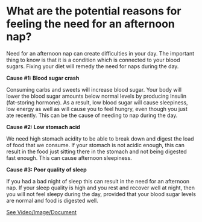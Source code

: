 # What are the potential reasons for feeling the need for an afternoon nap?

Need for an afternoon nap can create difficulties in your day. The important thing to know is that it is a condition which is connected to your blood sugars. Fixing your diet will remedy the need for naps during the day.

**Cause #1: Blood sugar crash**

Consuming carbs and sweets will increase blood sugar. Your body will lower the blood sugar amounts below normal levels by producing Insulin (fat-storing hormone). As a result, low blood sugar will cause sleepiness, low energy as well as will cause you to feel hungry, even though you just ate recently. This can be the cause of needing to nap during the day.

**Cause #2: Low stomach acid**

We need high stomach acidity to be able to break down and digest the load of food that we consume. If your stomach is not acidic enough, this can result in the food just sitting there in the stomach and not being digested fast enough. This can cause afternoon sleepiness.

**Cause #3: Poor quality of sleep**

If you had a bad night of sleep this can result in the need for an afternoon nap. If your sleep quality is high and you rest and recover well at night, then you will not feel sleepy during the day, provided that your blood sugar levels are normal and food is digested well.

 [See Video/Image/Document](https://hls-player.drberg.com/asset?path=migrated-assets/overcome-an-afternoon-slump-with-3-easy-solutions-drberg)